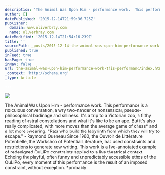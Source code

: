 ```yaml
---
description: 'The Animal Was Upon Him - performance work.  This performance is a ridiculous conversation, a wry two-hander of nonsensical, pseudo-philosophical badinage and s'
author: []
datePublished: '2015-12-14T21:59:36.725Z'
publisher:
  domain: www.oliverbray.com
  name: oliverbray.com
dateModified: '2015-12-14T21:54:16.239Z'
title: ''
sourcePath: _posts/2015-12-14-the-animal-was-upon-him-performance-work-this-performanc.md
published: true
inFeed: true
hasPage: true
inNav: false
url: the-animal-was-upon-him-performance-work-this-performanc/index.html
_context: 'http://schema.org'
_type: Article

---
```

![](http://www.oliverbray.com/Oliver_Bray/Home_files/ANIMAL2.jpg)

The Animal Was Upon Him - performance work. This performance is a ridiculous conversation, a wry two-hander of nonsensical, pseudo-philosophical badinage and silliness. It's a trip to a Victorian zoo, a filthy reading of astral constellations and what it's like to be an ape. But it's also really complicated, with more moves than the average game of chess\* and a lot more swearing. "Rats who build the labyrinth from which they will try to escape." - Raymond Queneau Since 1960, the Ouvroir de Littérature Potentielle, the Workshop of Potential Literature, has used constraints and restrictions to generate new writing. This work is a live-annotated example of redesigned OuLiPo constraints applied to a live theatrical context. Echoing the playful, often funny and unpredictably accessible ethos of the OuLiPo, every moment of this performance is the result of an imposed constraint, without exception. \*probably
